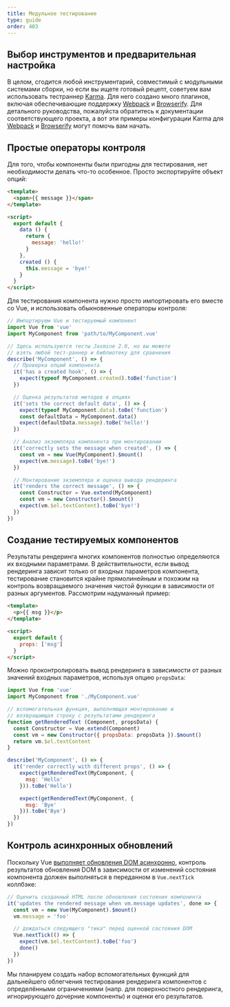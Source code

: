 ```yaml
---
title: Модульное тестирование
type: guide
order: 403
---
```


## Выбор инструментов и предварительная настройка

В целом, сгодится любой инструментарий, совместимый с модульными системами сборки, но если вы ищете готовый рецепт, советуем вам использовать тестраннер [Karma](http://karma-runner.github.io). Для него создано много плагинов, включая обеспечивающие поддержку [Webpack](https://github.com/webpack/karma-webpack) и [Browserify](https://github.com/Nikku/karma-browserify). Для детального руководства, пожалуйста обратитесь к документации соответствующего проекта, а вот эти примеры конфигурации Karma для [Webpack](https://github.com/vuejs-templates/webpack/blob/master/template/test/unit/karma.conf.js) и [Browserify](https://github.com/vuejs-templates/browserify/blob/master/template/karma.conf.js) могут помочь вам начать.

## Простые операторы контроля

Для того, чтобы компоненты были пригодны для тестирования, нет необходимости делать что-то особенное. Просто экспортируйте объект опций:

``` html
<template>
  <span>{{ message }}</span>
</template>

<script>
  export default {
    data () {
      return {
        message: 'hello!'
      }
    },
    created () {
      this.message = 'bye!'
    }
  }
</script>
```

Для тестирования компонента нужно просто импортировать его вместе со Vue, и использовать обыкновенные операторы контроля:

``` js
// Импортируем Vue и тестируемый компонент
import Vue from 'vue'
import MyComponent from 'path/to/MyComponent.vue'

// Здесь используются тесты Jasmine 2.0, но вы можете
// взять любой тест-раннер и библиотеку для сравнения
describe('MyComponent', () => {
  // Проверка опций компонента
  it('has a created hook', () => {
    expect(typeof MyComponent.created).toBe('function')
  })

  // Оценка результатов методов в опциях
  it('sets the correct default data', () => {
    expect(typeof MyComponent.data).toBe('function')
    const defaultData = MyComponent.data()
    expect(defaultData.message).toBe('hello!')
  })

  // Анализ экземпляра компонента при монтировании
  it('correctly sets the message when created', () => {
    const vm = new Vue(MyComponent).$mount()
    expect(vm.message).toBe('bye!')
  })

  // Монтирование экземпляра и оценка вывода рендеринга
  it('renders the correct message', () => {
    const Constructor = Vue.extend(MyComponent)
    const vm = new Constructor().$mount()
    expect(vm.$el.textContent).toBe('bye!')
  })
})
```

## Создание тестируемых компонентов

Результаты рендеринга многих компонентов полностью определяются их входными параметрами. В действительности, если вывод рендеринга зависит только от входных параметров компонента, тестирование становится крайне прямолинейным и похожим на контроль возвращаемого значения чистой функции в зависимости от разных аргументов. Рассмотрим надуманный пример:

``` html
<template>
  <p>{{ msg }}</p>
</template>

<script>
  export default {
    props: ['msg']
  }
</script>
```

Можно проконтролировать вывод рендеринга в зависимости от разных значений входных параметров, используя опцию `propsData`:

``` js
import Vue from 'vue'
import MyComponent from './MyComponent.vue'

// вспомогательная функция, выполняющая монтирование и
// возвращающая строку с результатами рендеринга
function getRenderedText (Component, propsData) {
  const Constructor = Vue.extend(Component)
  const vm = new Constructor({ propsData: propsData }).$mount()
  return vm.$el.textContent
}

describe('MyComponent', () => {
  it('render correctly with different props', () => {
    expect(getRenderedText(MyComponent, {
      msg: 'Hello'
    })).toBe('Hello')

    expect(getRenderedText(MyComponent, {
      msg: 'Bye'
    })).toBe('Bye')
  })
})
```

## Контроль асинхронных обновлений

Поскольку Vue [выполняет обновления DOM асинхронно](reactivity.html#Асинхронная-очередь-обновлений), контроль результатов обновления DOM в зависимости от изменений состояния компонента должен выполняться в переданном в `Vue.nextTick` коллбэке:

``` js
// Оценить созданный HTML после обновления состояния компонента
it('updates the rendered message when vm.message updates', done => {
  const vm = new Vue(MyComponent).$mount()
  vm.message = 'foo'

  // дождаться следующего "тика" перед оценкой состояния DOM
  Vue.nextTick(() => {
    expect(vm.$el.textContent).toBe('foo')
    done()
  })
})
```

Мы планируем создать набор вспомогательных функций для дальнейшего облегчения тестирования рендеринга компонентов с определёнными ограничениями (напр. для поверхностного рендеринга, игнорирующего дочерние компоненты) и оценки его результатов.
